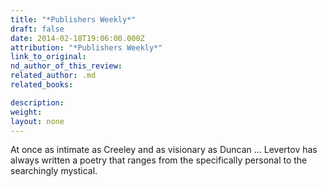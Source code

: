```yaml
---
title: "*Publishers Weekly*"
draft: false
date: 2014-02-18T19:06:00.000Z
attribution: "*Publishers Weekly*"
link_to_original:
nd_author_of_this_review:
related_author: .md
related_books:

description:
weight:
layout: none
---
```

At once as intimate as Creeley and as visionary as Duncan ... Levertov has always written a poetry that ranges from the specifically personal to the searchingly mystical.

